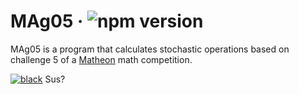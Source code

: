 # MAg05 &middot; ![npm version](https://img.shields.io/npm/v/electron.svg)

MAg05 is a program that calculates stochastic operations based on challenge 5 of a [Matheon](https://www.matheon.de) math competition.

[![black](https://i.pinimg.com/originals/2e/14/a2/2e14a271a2b3e682813e493510e61ae1.png)](https://www.innersloth.com/games/among-us/) Sus?
